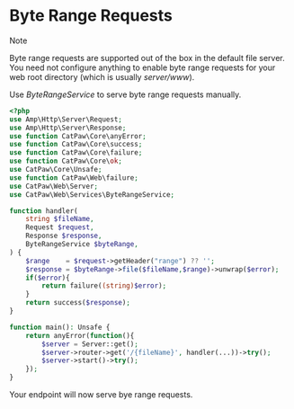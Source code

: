# Byte Range Requests

> [!NOTE]
> Byte range requests are supported out of the box in the default file server.\
> You need not configure anything to enable byte range requests for your web root directory (which is
> usually _server/www_).

Use _ByteRangeService_ to serve byte range requests manually.

```php
<?php
use Amp\Http\Server\Request;
use Amp\Http\Server\Response;
use function CatPaw\Core\anyError;
use function CatPaw\Core\success;
use function CatPaw\Core\failure;
use function CatPaw\Core\ok;
use CatPaw\Core\Unsafe;
use function CatPaw\Web\failure;
use CatPaw\Web\Server;
use CatPaw\Web\Services\ByteRangeService;

function handler(
    string $fileName,
    Request $request,
    Response $response,
    ByteRangeService $byteRange,
) {
    $range    = $request->getHeader("range") ?? '';
    $response = $byteRange->file($fileName,$range)->unwrap($error);
    if($error){
        return failure((string)$error);
    }
    return success($response);
}

function main(): Unsafe {
    return anyError(function(){
        $server = Server::get();
        $server->router->get('/{fileName}', handler(...))->try();
        $server->start()->try();
    });
}
```

Your endpoint will now serve bye range requests.
